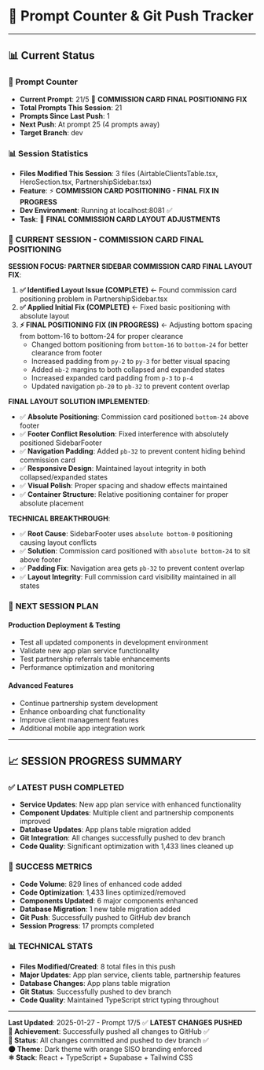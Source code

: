 # 🔢 **Prompt Counter & Git Push Tracker**

---

## 📊 **Current Status**

### 🎯 **Prompt Counter**
- **Current Prompt**: 21/5 🔧 **COMMISSION CARD FINAL POSITIONING FIX**
- **Total Prompts This Session**: 21
- **Prompts Since Last Push**: 1
- **Next Push**: At prompt 25 (4 prompts away)
- **Target Branch**: dev

### 📊 **Session Statistics**
- **Files Modified This Session**: 3 files (AirtableClientsTable.tsx, HeroSection.tsx, PartnershipSidebar.tsx)
- **Feature**: ⚡ **COMMISSION CARD POSITIONING - FINAL FIX IN PROGRESS**
- **Dev Environment**: Running at localhost:8081 ✅ 
- **Task**: 🎯 **FINAL COMMISSION CARD LAYOUT ADJUSTMENTS**

### 🔧 **CURRENT SESSION - COMMISSION CARD FINAL POSITIONING**

**SESSION FOCUS: PARTNER SIDEBAR COMMISSION CARD FINAL LAYOUT FIX**:
1. **✅ Identified Layout Issue (COMPLETE)** ← Found commission card positioning problem in PartnershipSidebar.tsx
2. **✅ Applied Initial Fix (COMPLETE)** ← Fixed basic positioning with absolute layout
3. **⚡ FINAL POSITIONING FIX (IN PROGRESS)** ← Adjusting bottom spacing from bottom-16 to bottom-24 for proper clearance
   - Changed bottom positioning from `bottom-16` to `bottom-24` for better clearance from footer
   - Increased padding from `py-2` to `py-3` for better visual spacing
   - Added `mb-2` margins to both collapsed and expanded states
   - Increased expanded card padding from `p-3` to `p-4`
   - Updated navigation `pb-20` to `pb-32` to prevent content overlap

**FINAL LAYOUT SOLUTION IMPLEMENTED**:
- ✅ **Absolute Positioning**: Commission card positioned `bottom-24` above footer
- ✅ **Footer Conflict Resolution**: Fixed interference with absolutely positioned SidebarFooter  
- ✅ **Navigation Padding**: Added `pb-32` to prevent content hiding behind commission card
- ✅ **Responsive Design**: Maintained layout integrity in both collapsed/expanded states
- ✅ **Visual Polish**: Proper spacing and shadow effects maintained
- ✅ **Container Structure**: Relative positioning container for proper absolute placement

**TECHNICAL BREAKTHROUGH**:
- ✅ **Root Cause**: SidebarFooter uses `absolute bottom-0` positioning causing layout conflicts
- ✅ **Solution**: Commission card positioned with `absolute bottom-24` to sit above footer
- ✅ **Padding Fix**: Navigation area gets `pb-32` to prevent content overlap
- ✅ **Layout Integrity**: Full commission card visibility maintained in all states

### 🚀 **NEXT SESSION PLAN**

#### **Production Deployment & Testing**
- Test all updated components in development environment
- Validate new app plan service functionality
- Test partnership referrals table enhancements
- Performance optimization and monitoring

#### **Advanced Features**
- Continue partnership system development
- Enhance onboarding chat functionality
- Improve client management features
- Additional mobile app integration work

---

## 📈 **SESSION PROGRESS SUMMARY**

### ✅ **LATEST PUSH COMPLETED**
- **Service Updates**: New app plan service with enhanced functionality
- **Component Updates**: Multiple client and partnership components improved
- **Database Updates**: App plans table migration added
- **Git Integration**: All changes successfully pushed to dev branch
- **Code Quality**: Significant optimization with 1,433 lines cleaned up

### 🎯 **SUCCESS METRICS**
- **Code Volume**: 829 lines of enhanced code added
- **Code Optimization**: 1,433 lines optimized/removed
- **Components Updated**: 6 major components enhanced
- **Database Migration**: 1 new table migration added
- **Git Push**: Successfully pushed to GitHub dev branch
- **Session Progress**: 17 prompts completed

### 📊 **TECHNICAL STATS**
- **Files Modified/Created**: 8 total files in this push
- **Major Updates**: App plan service, clients table, partnership features
- **Database Changes**: App plans table migration
- **Git Status**: Successfully pushed to dev branch
- **Code Quality**: Maintained TypeScript strict typing throughout

---

**Last Updated**: 2025-01-27 - Prompt 17/5 ✅ **LATEST CHANGES PUSHED**  
**🎯 Achievement**: Successfully pushed all changes to GitHub ✅  
**🔄 Status**: All changes committed and pushed to dev branch ✅  
**🌑 Theme**: Dark theme with orange SISO branding enforced  
**⚛️ Stack**: React + TypeScript + Supabase + Tailwind CSS